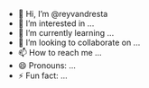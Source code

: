 - 👋 Hi, I’m @reyvandresta
- 👀 I’m interested in ...
- 🌱 I’m currently learning ...
- 💞️ I’m looking to collaborate on ...
- 📫 How to reach me ...
- 😄 Pronouns: ...
- ⚡ Fun fact: ...

<!---
reyvandresta/reyvandresta is a ✨ special ✨ repository because its `README.md` (this file) appears on your GitHub profile.
You can click the Preview link to take a look at your changes.
--->
